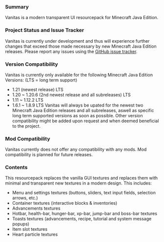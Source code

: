 ### Summary

Vanitas is a modern transparent UI resourcepack for Minecraft Java Edition.

### Project Status and Issue Tracker

Vanitas is currently under development and thus will experience further changes that exceed those made necessary by new Minecraft Java Edition releases. Please report any issues using the [GitHub issue tracker](https://github.com/iJustLeyxo/Vanitas/issues/new).

### Version Compatibility

Vanitas is currently only available for the following Minecraft Java Edition Versions:
(LTS = long term support)
- 1.21 (newest release) LTS
- 1.20 ~ 1.20.6 (2nd newest release and all subreleases) LTS
- 1.11 ~ 1.12.2 LTS
- 1.6.1 ~ 1.8.9 LTS
Vanitas will always be upated for the newest two Minecraft Java Edition releases and all subreleases, aswell as specific long term supported versions as soon as possible. Other version compatibility might be added upon request and when deemed beneficial to the project.

### Mod Compatibility

Vanitas currently does not offer any compatibility with any mods. Mod compatibility is planned for future releases.

### Contents

This resourcepack replaces the vanilla GUI textures and replaces them with minimal and transparent new textures in a modern design. This includes:
- Menu and settings textures (buttons, sliders, text input fields, selection arrows, etc.)
- Container textures (interactive blocks & inventories)
- Advancements textures
- Hotbar, health-bar, hunger-bar, xp-bar, jump-bar and boss-bar textures
- Toasts textures (advancements, recipe, tutorial and system message popups)
- Item slot textures
- Heart particle textures
